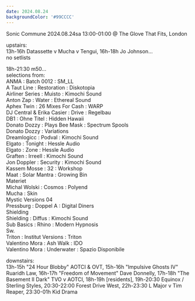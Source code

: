 ```yaml
---
date: 2024.08.24
backgroundColor: '#99CCCC'
---
```


Sonic Commune 2024.08.24sa 13:00-01:00 @ The Glove That Fits, London  

upstairs:  
13h-16h Datassette v Mucha v Tengui, 16h-18h Jo Johnson...  
no setlists  

18h-21:30 m50...  
selections from:  
ANMA : Batch 0012 : SM\_LL  
A Taut Line : Restoration : Diskotopia  
Airliner Series : Muisto : Kimochi Sound  
Anton Zap : Water : Ethereal Sound  
Aphex Twin : 26 Mixes For Cash : WARP  
DJ Central & Erika Casier : Drive : Regelbau  
DB1 : Ohne Titel : Hidden Hawaii  
Donato Dozzy : Plays Bee Mask : Spectrum Spools  
Donato Dozzy : Variations  
Dreamlogicc : Podval : Kimochi Sound  
Elgato : Tonight : Hessle Audio  
Elgato : Zone : Hessle Audio  
Graften : Irreell : Kimochi Sound  
Jon Doppler : Security : Kimochi Sound  
Kassem Mosse : 32 : Workshop  
Maat : Solar Mantra : Growing Bin  
Materiet  
Michal Wolski : Cosmos : Polyend  
Mucha : Skin  
Mystic Versions 04  
Pressburg : Doppel A : Digital Diners  
Shielding  
Shielding : Diffus : Kimochi Sound  
Sub Basics : Rhino : Modern Hypnosis  
Sw.  
Triton : Institut Versions : Triton  
Valentino Mora : Ash Walk : IDO  
Valentino Mora : Underwater : Spazio Disponibile  

downstairs:  
13h-15h "24 Hour Blobby" AOTCI & OVT, 15h-16h "Impulsive Ghosts IV" Ruaridh Law, 16h-17h "Freedom of Movement" Dave Donnelly, 17h-18h "The Basement II Dark" TVO v AOTCI, 18h-19h \[residents\], 19h-20:30 Equinox / Sterling Styles, 20:30-22:00 Forest Drive West, 22h-23:30 L Major v Tim Reaper, 23:30-01h Kid Drama